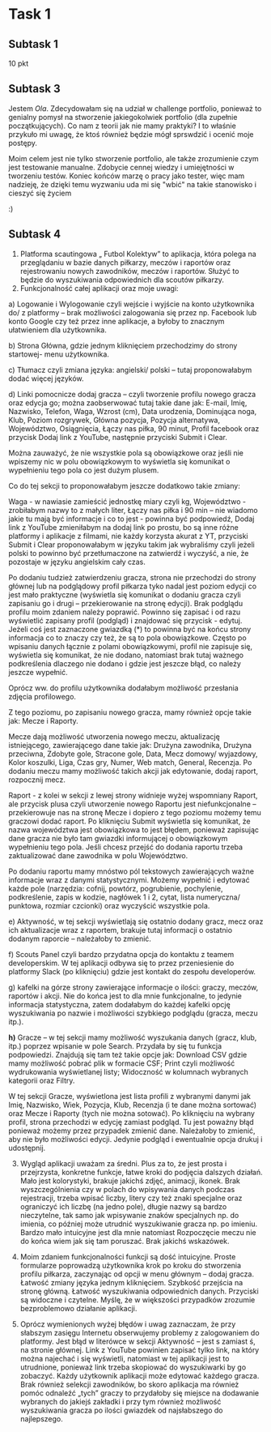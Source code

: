 # Task 1
## Subtask 1
10 pkt
## Subtask 3
Jestem *Ola*. Zdecydowałam się na udział w challenge portfolio, ponieważ to genialny pomysł na stworzenie jakiegokolwiek portfolio (dla zupełnie początkujących). Co nam z teorii jak nie mamy praktyki? I to właśnie przykuło mi uwagę, że ktoś również będzie mógł sprswdzić i ocenić moje postępy.


Moim celem jest nie tylko stworzenie portfolio, ale także zrozumienie czym jest testowanie manualne. Zdobycie cennej wiedzy i umiejętności w tworzeniu testów. Koniec końców marzę o pracy jako tester, więc mam nadzieję, że dzięki temu wyzwaniu uda mi się "wbić" na takie stanowisko i cieszyć się życiem 

:)

## Subtask 4

1. Platforma scautingowa „ Futbol Kolektyw” to aplikacja, która polega na przeglądaniu w bazie danych piłkarzy, meczów i raportów oraz rejestrowaniu nowych zawodników, meczów i raportów. Służyć to będzie do wyszukiwania odpowiednich dla scoutów piłkarzy.
2. Funkcjonalność całej aplikacji oraz moje uwagi:

a) Logowanie i Wylogowanie czyli wejście i wyjście na konto użytkownika do/ z platformy – brak możliwości zalogowania się przez np. Facebook lub konto Google czy też przez inne aplikacje, a byłoby to znacznym ułatwieniem dla użytkownika.

b) Strona Główna, gdzie jednym kliknięciem przechodzimy do strony startowej- menu użytkownika.

c) Tłumacz czyli zmiana języka: angielski/ polski – tutaj proponowałabym dodać więcej języków.

d) Linki pomocnicze dodaj gracza – czyli tworzenie profilu nowego gracza oraz edycja go; można zaobserwować tutaj takie dane jak: E-mail, Imię, Nazwisko, Telefon, Waga, Wzrost (cm), Data urodzenia, Dominująca noga, Klub, Poziom rozgrywek, Główna pozycja, Pozycja alternatywa, Województwo, Osiągnięcia, Łączy nas piłka, 90 minut, Profil facebook oraz przycisk Dodaj link z YouTube, następnie przyciski Submit i Clear.

Można zauważyć, że nie wszystkie pola są obowiązkowe oraz jeśli nie wpiszemy nic w polu obowiązkowym to wyświetla się komunikat o wypełnieniu tego pola co jest dużym plusem.

Co do tej sekcji to proponowałabym jeszcze dodatkowo takie zmiany: 

Waga - w nawiasie zamieścić jednostkę miary czyli kg, Województwo - zrobiłabym nazwy to z małych liter, Łączy nas piłka i 90 min – nie wiadomo jakie tu mają być informacje i co to jest - powinna być podpowiedź, Dodaj link z YouTube zmieniłabym na dodaj link po prostu, bo są inne różne platformy i aplikacje z filmami, nie każdy korzysta akurat z YT, przyciski Submit i Clear proponowałabym w języku takim jak wybraliśmy czyli jeżeli polski to powinno być przetłumaczone na zatwierdź i wyczyść, a nie, że pozostaje w języku angielskim cały czas.

Po dodaniu tudzież zatwierdzeniu gracza, strona nie przechodzi do strony głównej lub na podglądowy profil piłkarza tyko nadal jest poziom edycji co jest mało praktyczne (wyświetla się komunikat o dodaniu gracza czyli zapisaniu go i drugi – przekierowanie na stronę edycji). Brak podglądu profilu moim zdaniem należy poprawić. Powinno się zapisać i od razu wyświetlić zapisany profil (podgląd) i znajdować się przycisk - edytuj. Jeżeli coś jest zaznaczone gwiazdką (*) to powinna być na końcu strony informacja co to znaczy czy też, że są to pola obowiązkowe. Często po wpisaniu danych łącznie z polami obowiązkowymi, profil nie zapisuje się, wyświetla się komunikat, że nie dodano, natomiast brak tutaj ważnego podkreślenia dlaczego nie dodano i gdzie jest jeszcze błąd, co należy jeszcze wypełnić. 

Oprócz ww. do profilu użytkownika dodałabym możliwość przesłania zdjęcia profilowego.

Z tego poziomu, po zapisaniu nowego gracza, mamy również opcje takie jak: Mecze i Raporty. 

Mecze dają możliwość utworzenia nowego meczu, aktualizację istniejącego, zawierającego dane takie jak: Drużyna zawodnika, Drużyna przeciwna, Zdobyte gole, Stracone gole, Data, Mecz domowy/ wyjazdowy, Kolor koszulki, Liga, Czas gry, Numer, Web match, General, Recenzja.
Po dodaniu meczu mamy możliwość takich akcji jak edytowanie, dodaj raport, rozpocznij mecz.

Raport - z kolei w sekcji z lewej strony widnieje wyżej wspomniany Raport, ale przycisk plusa czyli utworzenie nowego Raportu jest niefunkcjonalne – przekierowuje nas na stronę Mecze i dopiero z tego poziomu możemy temu graczowi dodać raport. Po kliknięciu Submit wyświetla się komunikat, że nazwa województwa jest obowiązkowa to jest błędem, ponieważ zapisując dane gracza nie było tam gwiazdki informującej o obowiązkowym wypełnieniu tego pola. Jeśli chcesz przejść do dodania raportu trzeba zaktualizować dane zawodnika w polu Województwo.

Po dodaniu raportu mamy mnóstwo pól tekstowych zawierających ważne informacje wraz z danymi statystycznymi. Możemy wypełnić i edytować każde pole (narzędzia: cofnij, powtórz, pogrubienie, pochylenie, podkreślenie, zapis w kodzie, nagłówek 1 i 2, cytat, lista numeryczna/ punktowa, rozmiar czcionki) oraz wyczyścić wszystkie pola.

e) Aktywność, w tej sekcji wyświetlają się ostatnio dodany gracz, mecz oraz ich aktualizacje wraz z raportem, brakuje tutaj informacji o ostatnio dodanym raporcie – należałoby to zmienić.

f) Scouts Panel czyli bardzo przydatna opcja do kontaktu z teamem developerskim. W tej aplikacji odbywa się to przez przeniesienie do platformy Slack (po kliknięciu) gdzie jest kontakt do zespołu developerów.

g) kafelki na górze strony zawierające informacje o ilości: graczy, meczów, raportów i akcji. Nie do końca jest to dla mnie funkcjonalne, to jedynie informacja statystyczna, zatem dodałabym do każdej kafelki opcję wyszukiwania po nazwie i możliwości szybkiego podglądu (gracza, meczu itp.).

**h)** Gracze – w tej sekcji mamy możliwość wyszukania danych (gracz, klub, itp.) poprzez wpisanie w pole Search. Przydała by się tu funkcja podpowiedzi. Znajdują się tam też takie opcje jak: Download CSV gdzie mamy możliwość pobrać plik w formacie CSF; Print czyli możliwość wydrukowania wyświetlanej listy; Widoczność w kolumnach wybranych kategorii oraz Filtry.

W tej sekcji Gracze, wyświetlona jest lista profili z wybranymi danymi jak Imię, Nazwisko, Wiek, Pozycja, Klub, Recenzja (i te dane można sortować) oraz Mecze i Raporty (tych nie można sotować). Po kliknięciu na wybrany profil, strona przechodzi w edycję zamiast podgląd. Tu jest poważny błąd ponieważ możemy przez przypadek zmienić dane. Należałoby to zmienić, aby nie było możliwości edycji. Jedynie podgląd i ewentualnie opcja drukuj i udostępnij.

3. Wygląd aplikacji uważam za średni. Plus za to, że jest prosta i przejrzysta, konkretne funkcje, łatwe kroki do podjęcia dalszych działań. Mało jest kolorystyki, brakuje jakichś zdjęć, animacji, ikonek. Brak wyszczególnienia czy w polach do wpisywania danych podczas rejestracji, trzeba wpisać liczby, litery czy też znaki specjalne oraz ograniczyć ich liczbę (na jedno pole), długie nazwy są bardzo nieczytelne, tak samo jak wpisywanie znaków specjalnych np. do imienia, co później może utrudnić wyszukiwanie gracza np. po imieniu. Bardzo mało intuicyjne jest dla mnie natomiast Rozpoczęcie meczu nie do końca wiem jak się tam poruszać. Brak jakichś wskazówek.

4. Moim zdaniem funkcjonalności funkcji są dość intuicyjne. Proste formularze poprowadzą użytkownika krok po kroku do stworzenia profilu piłkarza, zaczynając od opcji w menu głównym – dodaj gracza. Łatwość zmiany języka jednym kliknięciem. Szybkość przejścia na stronę główną. Łatwość wyszukiwania odpowiednich danych. Przyciski są widoczne i czytelne. Myślę, że w większości przypadków zrozumie bezproblemowo działanie aplikacji.  
5. Oprócz wymienionych wyżej błędów i uwag zaznaczam, że przy słabszym zasięgu Internetu obserwujemy problemy z zalogowaniem do platformy. Jest błąd w literówce w sekcji Aktywność – jest s zamiast ś, na stronie głównej. Link z YouTube powinien zapisać tylko link, na który można najechać i się wyświetli, natomiast w tej aplikacji jest to utrudnione, ponieważ link trzeba skopiować do wyszukiwarki by go zobaczyć. Każdy użytkownik aplikacji może edytować każdego gracza. Brak również selekcji zawodników, bo skoro aplikacja ma również pomóc odnaleźć „tych” graczy to przydałoby się miejsce na dodawanie wybranych do jakiejś zakładki i przy tym również możliwość wyszukiwania gracza po ilości gwiazdek od najsłabszego do najlepszego.
